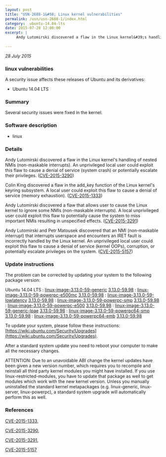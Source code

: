 ```yaml
---
layout: post
title: "USN-2688-1&#58; Linux kernel vulnerabilities"
permalink: /usn/usn-2688-1/index.html
category:  ubuntu-14.04-lts
date: 2015-07-28 12:00:00
excerpt: |
     Andy Lutomirski discovered a flaw in the Linux kernel&#39;s handling of nested NMIs (non-maskable interrupts). An unprivileged local user could exploit this flaw to cause a denial of service (system crash) or potentially escalate their privileges. ([CVE-2015-3290](http://people.ubuntu.com/~ubuntu-security/cve/CVE-2015-3290))
    
--- 
```

 
 

*28 July 2015*

### linux vulnerabilities

A security issue affects these releases of Ubuntu and its derivatives:

* Ubuntu 14.04 LTS

### Summary

Several security issues were fixed in the kernel. 

### Software description

* linux 

### Details

 Andy Lutomirski discovered a flaw in the Linux kernel&#39;s handling of nested NMIs (non-maskable interrupts). An unprivileged local user could exploit this flaw to cause a denial of service (system crash) or potentially escalate their privileges. ([CVE-2015-3290](http://people.ubuntu.com/~ubuntu-security/cve/CVE-2015-3290))

Colin King discovered a flaw in the add_key function of the Linux kernel&#39;s keyring subsystem. A local user could exploit this flaw to cause a denial of service (memory exhaustion). ([CVE-2015-1333](http://people.ubuntu.com/~ubuntu-security/cve/CVE-2015-1333))

Andy Lutomirski discovered a flaw that allows user to cause the Linux kernel to ignore some NMIs (non-maskable interrupts). A local unprivileged user could exploit this flaw to potentially cause the system to miss important NMIs resulting in unspecified effects. ([CVE-2015-3291](http://people.ubuntu.com/~ubuntu-security/cve/CVE-2015-3291))

Andy Lutomirski and Petr Matousek discovered that an NMI (non-maskable interrupt) that interrupts userspace and encounters an IRET fault is incorrectly handled by the Linux kernel. An unprivileged local user could exploit this flaw to cause a denial of service (kernel OOPs), corruption, or potentially escalate privileges on the system. ([CVE-2015-5157](http://people.ubuntu.com/~ubuntu-security/cve/CVE-2015-5157)) 

### Update instructions

The problem can be corrected by updating your system to the following package version:

Ubuntu 14.04 LTS
 : [linux-image-3.13.0-59-generic](https://launchpad.net/ubuntu/+source/linux) <span> [3.13.0-59.98](https://launchpad.net/ubuntu/+source/linux/3.13.0-59.98) </span> 
 : [linux-image-3.13.0-59-powerpc-e500mc](https://launchpad.net/ubuntu/+source/linux) <span> [3.13.0-59.98](https://launchpad.net/ubuntu/+source/linux/3.13.0-59.98) </span> 
 : [linux-image-3.13.0-59-lowlatency](https://launchpad.net/ubuntu/+source/linux) <span> [3.13.0-59.98](https://launchpad.net/ubuntu/+source/linux/3.13.0-59.98) </span> 
 : [linux-image-3.13.0-59-powerpc-smp](https://launchpad.net/ubuntu/+source/linux) <span> [3.13.0-59.98](https://launchpad.net/ubuntu/+source/linux/3.13.0-59.98) </span> 
 : [linux-image-3.13.0-59-powerpc-e500](https://launchpad.net/ubuntu/+source/linux) <span> [3.13.0-59.98](https://launchpad.net/ubuntu/+source/linux/3.13.0-59.98) </span> 
 : [linux-image-3.13.0-59-generic-lpae](https://launchpad.net/ubuntu/+source/linux) <span> [3.13.0-59.98](https://launchpad.net/ubuntu/+source/linux/3.13.0-59.98) </span> 
 : [linux-image-3.13.0-59-powerpc64-smp](https://launchpad.net/ubuntu/+source/linux) <span> [3.13.0-59.98](https://launchpad.net/ubuntu/+source/linux/3.13.0-59.98) </span> 
 : [linux-image-3.13.0-59-powerpc64-emb](https://launchpad.net/ubuntu/+source/linux) <span> [3.13.0-59.98](https://launchpad.net/ubuntu/+source/linux/3.13.0-59.98) </span> 

To update your system, please follow these instructions: [https://wiki.ubuntu.com/Security/Upgrades](https://wiki.ubuntu.com/Security/Upgrades).

After a standard system update you need to reboot your computer to make all the necessary changes.

ATTENTION: Due to an unavoidable ABI change the kernel updates have been given a new version number, which requires you to recompile and reinstall all third party kernel modules you might have installed. If you use linux-restricted-modules, you have to update that package as well to get modules which work with the new kernel version. Unless you manually uninstalled the standard kernel metapackages (e.g. linux-generic, linux-server, linux-powerpc), a standard system upgrade will automatically perform this as well. 

### References

 
 [CVE-2015-1333](http://people.ubuntu.com/~ubuntu-security/cve/CVE-2015-1333), 

 [CVE-2015-3290](http://people.ubuntu.com/~ubuntu-security/cve/CVE-2015-3290), 

 [CVE-2015-3291](http://people.ubuntu.com/~ubuntu-security/cve/CVE-2015-3291), 

 [CVE-2015-5157](http://people.ubuntu.com/~ubuntu-security/cve/CVE-2015-5157)
 

